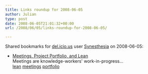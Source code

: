 ```yaml
---
title: Links roundup for 2008-06-05
author: Julian
type: post
date: 2008-06-05T21:01:32+00:00
url: /2008/06/05/links-roundup-for-2008-06-05/

---
```

Shared bookmarks for [del.icio.us][1] user [Synesthesia][2] on 2008-06-05:

  * [Meetings, Project Portfolio, and Lean][3]  
    Meetings are knowledge-workers' work-in-progress&#8230;  
    [lean][4] [meetings][5] [portfolio][6]

 [1]: http://del.icio.us/
 [2]: http://del.icio.us/synesthesia
 [3]: http://jrothman.com/blog/mpd/2008/05/meetings-project-portfolio-and-lean.html
 [4]: http://del.icio.us/synesthesia/lean
 [5]: http://del.icio.us/synesthesia/meetings
 [6]: http://del.icio.us/synesthesia/portfolio